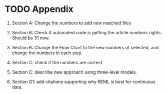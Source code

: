 # TODO Appendix

1. Section A: Change the numbers to add new matched files

2. Section B: Check if automated code is getting the article numbers rights. Should be 31 now.

3. Section B: Change the Flow Chart to the new numbers of selected, and change the numbers in each step.

4. Section C: check if the numbers are correct

5. Section C: describe new approach using three-level models.

6. Section G1: add citations supporting why REML is best for continuous data.

